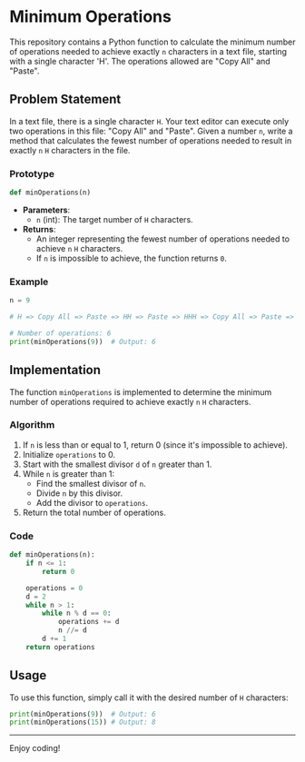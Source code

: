 # Minimum Operations

This repository contains a Python function to calculate the minimum number of operations needed to achieve exactly `n` characters in a text file, starting with a single character 'H'. The operations allowed are "Copy All" and "Paste".

## Problem Statement

In a text file, there is a single character `H`. Your text editor can execute only two operations in this file: "Copy All" and "Paste". Given a number `n`, write a method that calculates the fewest number of operations needed to result in exactly `n` `H` characters in the file.

### Prototype

```python
def minOperations(n)
```

- **Parameters**: 
  - `n` (int): The target number of `H` characters.
- **Returns**: 
  - An integer representing the fewest number of operations needed to achieve `n` `H` characters.
  - If `n` is impossible to achieve, the function returns `0`.

### Example

```python
n = 9

# H => Copy All => Paste => HH => Paste => HHH => Copy All => Paste => HHHHHH => Paste => HHHHHHHHH

# Number of operations: 6
print(minOperations(9))  # Output: 6
```

## Implementation

The function `minOperations` is implemented to determine the minimum number of operations required to achieve exactly `n` `H` characters.

### Algorithm

1. If `n` is less than or equal to 1, return 0 (since it's impossible to achieve).
2. Initialize `operations` to 0.
3. Start with the smallest divisor `d` of `n` greater than 1.
4. While `n` is greater than 1:
   - Find the smallest divisor of `n`.
   - Divide `n` by this divisor.
   - Add the divisor to `operations`.
5. Return the total number of operations.

### Code

```python
def minOperations(n):
    if n <= 1:
        return 0

    operations = 0
    d = 2
    while n > 1:
        while n % d == 0:
            operations += d
            n //= d
        d += 1
    return operations
```

## Usage

To use this function, simply call it with the desired number of `H` characters:

```python
print(minOperations(9))  # Output: 6
print(minOperations(15)) # Output: 8
```

---

Enjoy coding!
